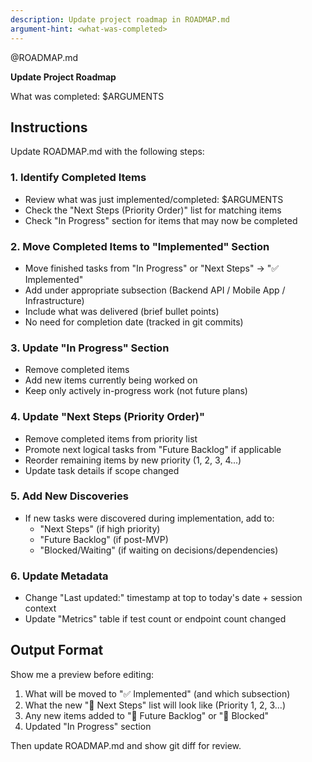 ```yaml
---
description: Update project roadmap in ROADMAP.md
argument-hint: <what-was-completed>
---
```


@ROADMAP.md

**Update Project Roadmap**

What was completed: $ARGUMENTS

## Instructions

Update ROADMAP.md with the following steps:

### 1. Identify Completed Items
- Review what was just implemented/completed: $ARGUMENTS
- Check the "Next Steps (Priority Order)" list for matching items
- Check "In Progress" section for items that may now be completed

### 2. Move Completed Items to "Implemented" Section
- Move finished tasks from "In Progress" or "Next Steps" → "✅ Implemented"
- Add under appropriate subsection (Backend API / Mobile App / Infrastructure)
- Include what was delivered (brief bullet points)
- No need for completion date (tracked in git commits)

### 3. Update "In Progress" Section
- Remove completed items
- Add new items currently being worked on
- Keep only actively in-progress work (not future plans)

### 4. Update "Next Steps (Priority Order)"
- Remove completed items from priority list
- Promote next logical tasks from "Future Backlog" if applicable
- Reorder remaining items by new priority (1, 2, 3, 4...)
- Update task details if scope changed

### 5. Add New Discoveries
- If new tasks were discovered during implementation, add to:
  - "Next Steps" (if high priority)
  - "Future Backlog" (if post-MVP)
  - "Blocked/Waiting" (if waiting on decisions/dependencies)

### 6. Update Metadata
- Change "Last updated:" timestamp at top to today's date + session context
- Update "Metrics" table if test count or endpoint count changed

## Output Format

Show me a preview before editing:
1. What will be moved to "✅ Implemented" (and which subsection)
2. What the new "🎯 Next Steps" list will look like (Priority 1, 2, 3...)
3. Any new items added to "📍 Future Backlog" or "🚫 Blocked"
4. Updated "In Progress" section

Then update ROADMAP.md and show git diff for review.
